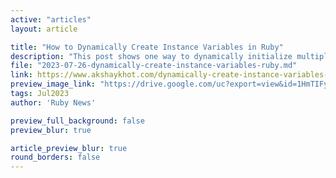 ```yaml
---
active: "articles"
layout: article

title: "How to Dynamically Create Instance Variables in Ruby"
description: "This post shows one way to dynamically initialize multiple instance variables in a Ruby class using metaprogramming."
file: "2023-07-26-dynamically-create-instance-variables-ruby.md"
link: https://www.akshaykhot.com/dynamically-create-instance-variables-ruby/
preview_image_link: "https://drive.google.com/uc?export=view&id=1HmTIFysEPnV65ntBG2saVo3HcYzTEHSH"
tags: Jul2023
author: 'Ruby News'

preview_full_background: false
preview_blur: true

article_preview_blur: true
round_borders: false
---
```

